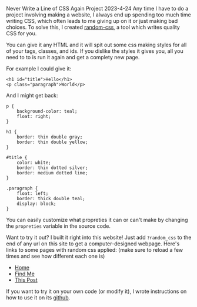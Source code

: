 Never Write a Line of CSS Again
Project
2023-4-24
Any time I have to do a project involving making a website, I always end up spending too much time writing CSS, which often leads to me giving up on it or just making bad choices. To solve this, I created [random-css](https://github.com/sustachio/random-css), a tool which writes quality CSS for you.

You can give it any HTML and it will spit out some css making styles for all of your tags, classes, and ids. If you dislike the styles it gives you, all you need to to is run it again and get a complety new page.

For example I could give it:

    <h1 id="title">Hello</h1>
    <p class="paragraph">World</p>

And I might get back:

    p {
        background-color: teal;
        float: right;
    }

    h1 {
        border: thin double gray;
        border: thin double yellow;
    }

    #title {
        color: white;
        border: thin dotted silver;
        border: medium dotted lime;
    }

    .paragraph {
        float: left;
        border: thick double teal;
        display: block;
    }

You can easily customize what propreties it can or can't make by changing the `propreties` variable in the source code.

Want to try it out? I built it right into this website! Just add `?random_css` to the end of any url on this site to get a computer-designed webpage. Here's links to some pages with random css applied: (make sure to reload a few times and see how different each one is)

- <a href="{{ url_for('home') }}?random_css">Home</a>
- <a href="{{ url_for('find_me') }}?random_css">Find Me</a>
- <a href="{{ url_for('post', post_id='never-write-a-line-of-css-again') }}?random_css">This Post</a>

If you want to try it on your own code (or modify it), I wrote instructions on how to use it on its [github](https://github.com/sustachio/random-css).
